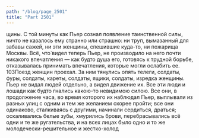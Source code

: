 ```yaml
---
path: "/blog/page_2501"
title: "Part 2501"
---
```


щины.
С той минуты как Пьер сознал появление таинственной силы, ничто не казалось ему странно или страшно: ни труп, вымазанный для забавы сажей, ни эти женщины, спешившие куда-то, ни пожарища Москвы. Всё, что̀ видел теперь Пьер, не производило на него почти никакого впечатления — как будто душа его, готовясь к трудной борьбе, отказывалась принимать впечатления, которые могли ослабить ее.
103Поезд женщин проехал. За ним тянулись опять телеги, солдаты, фуры, солдаты, кареты, солдаты, ящики, солдаты, изредка женщины.
Пьер не видал людей отдельно, а видел движение их.
Все эти люди и лошади как будто гнались какою-то невидимою силою. Все они, в продолжение часа, во время которого их наблюдал Пьер, выплывали из разных улиц с одним и тем же желанием скорее пройти; все они одинаково, сталкиваясь с другими, начинали сердиться, драться; оскаливались белые зубы, хмурились брови, перебрасывались всё одни и те же ругательства, и на всех лицах было одно и то же молодечески-решительное и жестко-холод
